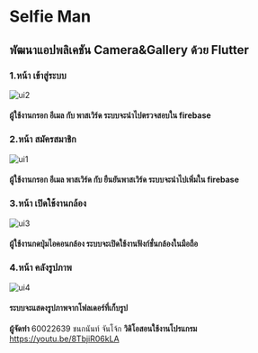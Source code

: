 # Selfie Man
## พัฒนาแอปพลิเคชัน Camera&Gallery ด้วย Flutter

### 1.หน้า เข้าสู่ระบบ

![ui2](https://user-images.githubusercontent.com/55909134/97938461-07f8d980-1db4-11eb-84bf-a6391a881c31.jpg)

#### ผู้ใช้งานกรอก อีเมล กับ พาสเวิร์ด ระบบจะนำไปตรวจสอบใน firebase

### 2.หน้า สมัครสมาชิก

![ui1](https://user-images.githubusercontent.com/55909134/97938454-05967f80-1db4-11eb-9052-e65bd84b2b65.jpg)

#### ผู้ใช้งานกรอก อีเมล พาสเวิร์ด กับ ยืนยันพาสเวิร์ด ระบบจะนำไปเพิ่มใน firebase

### 3.หน้า เปิดใช้งานกล้อง

![ui3](https://user-images.githubusercontent.com/55909134/97938463-08917000-1db4-11eb-9217-7673b84053ce.jpg)

#### ผู้ใช้งานกดปุ่มไอคอนกล้อง ระบบจะเปิดใช้งานฟังก์ชั่นกล้องในมือถือ

### 4.หน้า คลังรูปภาพ

![ui4](https://user-images.githubusercontent.com/55909134/97951455-d2141f00-1dcc-11eb-8aeb-b4788474c93c.jpg)

#### ระบบจะแสดงรูปภาพจากโฟลเดอร์ที่เก็บรูป

**ผู้จัดทำ** 60022639 ชนกนันท์ จันโจ้ก
**วิดิโอสอนใช้งานโปรแกรม** https://youtu.be/8TbjiR06kLA
